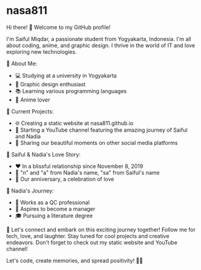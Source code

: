 # nasa811

Hi there! 👋 Welcome to my GitHub profile!

I'm Saiful Miqdar, a passionate student from Yogyakarta, Indonesia. I'm all about coding, anime, and graphic design. I thrive in the world of IT and love exploring new technologies.

🌟 About Me:
- 💻 Studying at a university in Yogyakarta
- 🎨 Graphic design enthusiast
- 📚 Learning various programming languages
- 🌸 Anime lover

🔭 Current Projects:
- 🌐 Creating a static website at nasa811.github.io
- 🎥 Starting a YouTube channel featuring the amazing journey of Saiful and Nadia
- 📱 Sharing our beautiful moments on other social media platforms

🌈 Saiful & Nadia's Love Story:
- ❤️ In a blissful relationship since November 8, 2019
- 💑 "n" and "a" from Nadia's name, "sa" from Saiful's name
- 📆 Our anniversary, a celebration of love

💼 Nadia's Journey:
- 💼 Works as a QC professional
- 🎯 Aspires to become a manager
- 🎓 Pursuing a literature degree

🎯 Let's connect and embark on this exciting journey together! Follow me for tech, love, and laughter. Stay tuned for cool projects and creative endeavors. Don't forget to check out my static website and YouTube channel!

Let's code, create memories, and spread positivity! 🚀✨
